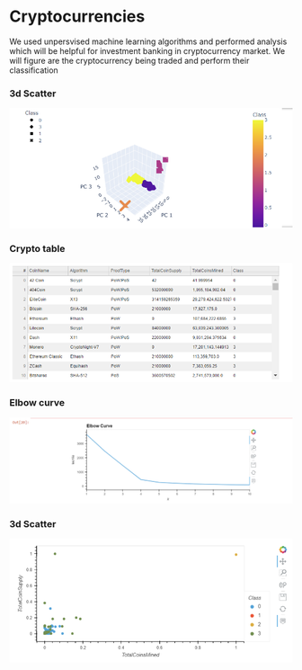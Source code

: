 # Cryptocurrencies
We used unpersvised machine learning algorithms and performed analysis which will be helpful for investment banking in cryptocurrency market. 
We will figure are the cryptocurrency being traded and perform their classification

### 3d Scatter
![](Images/3d%20scatter.png)


### Crypto table
![](Images/crypto%20table.png)


### Elbow curve
![](Images/elbow%20curve.png)


### 3d Scatter
![](Images/hvplot.png)
